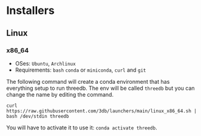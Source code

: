 # Installers

## Linux

### x86_64

- OSes: `Ubuntu`, `Archlinux`
- Requirements: `bash` `conda` or `miniconda`, `curl` and `git`

The following command will create a conda environment that has everything setup to run threedb. The env will be called `threedb` but you can change the name by editing the command.

`curl https://raw.githubusercontent.com/3db/launchers/main/linux_x86_64.sh | bash /dev/stdin threedb`

You will have to activate it to use it: `conda activate threedb`.
